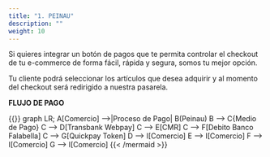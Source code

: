 ```yaml
---
title: "1. PEINAU"
description: ""
weight: 10
---
```


Si quieres integrar un botón de pagos que te permita controlar el checkout de tu e-commerce de forma fácil, rápida y segura, somos tu mejor opción.

Tu cliente podrá seleccionar los artículos que desea adquirir y al momento del checkout será redirigido a nuestra pasarela.

**FLUJO DE PAGO**

{{<mermaid align="left">}}
graph LR;
    A[Comercio] -->|Proceso de Pago| B(Peinau)
    B --> C{Medio de Pago}
    C --> D[Transbank Webpay]
    C --> E[CMR]
    C --> F[Debito Banco Falabella]
    C --> G[Quickpay Token]
    D --> I[Comercio]
    E --> I[Comercio]
    F --> I[Comercio]
    G --> I[Comercio]
{{< /mermaid >}}
